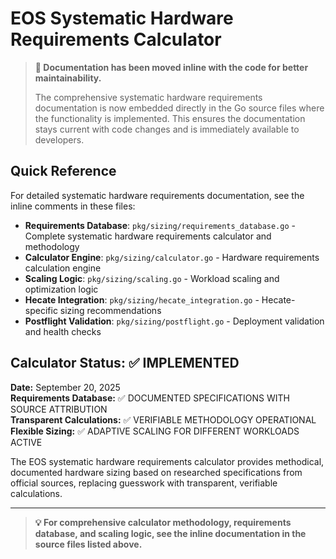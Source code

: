 # EOS Systematic Hardware Requirements Calculator

> **📝 Documentation has been moved inline with the code for better maintainability.**
> 
> The comprehensive systematic hardware requirements documentation is now embedded directly in the Go source files where the functionality is implemented. This ensures the documentation stays current with code changes and is immediately available to developers.

## Quick Reference

For detailed systematic hardware requirements documentation, see the inline comments in these files:

- **Requirements Database**: `pkg/sizing/requirements_database.go` - Complete systematic hardware requirements calculator and methodology
- **Calculator Engine**: `pkg/sizing/calculator.go` - Hardware requirements calculation engine
- **Scaling Logic**: `pkg/sizing/scaling.go` - Workload scaling and optimization logic
- **Hecate Integration**: `pkg/sizing/hecate_integration.go` - Hecate-specific sizing recommendations
- **Postflight Validation**: `pkg/sizing/postflight.go` - Deployment validation and health checks

## Calculator Status: ✅ IMPLEMENTED

**Date:** September 20, 2025  
**Requirements Database:** ✅ DOCUMENTED SPECIFICATIONS WITH SOURCE ATTRIBUTION  
**Transparent Calculations:** ✅ VERIFIABLE METHODOLOGY OPERATIONAL  
**Flexible Sizing:** ✅ ADAPTIVE SCALING FOR DIFFERENT WORKLOADS ACTIVE

The EOS systematic hardware requirements calculator provides methodical, documented hardware sizing based on researched specifications from official sources, replacing guesswork with transparent, verifiable calculations.

---

> **💡 For comprehensive calculator methodology, requirements database, and scaling logic, see the inline documentation in the source files listed above.**
